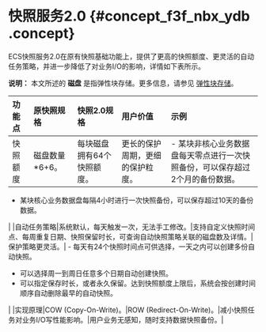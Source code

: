 # 快照服务2.0 {#concept_f3f_nbx_ydb .concept}

ECS快照服务2.0在原有快照基础功能上，提供了更高的快照额度、更灵活的自动任务策略，并进一步降低了对业务I/O的影响，详情如下表所示。

**说明：** 本文所述的 **磁盘** 是指弹性块存储。更多信息，请参见 [弹性块存储](intl.zh-CN/产品简介/块存储/弹性块存储.md#)。

|功能点|原快照规格|快照2.0规格|用户价值|示例|
|:--|:----|:------|:---|:-|
|快照额度|磁盘数量\*6+6。|每块磁盘拥有64个快照额度。|更长的保护周期，更细的保护粒度。| -   某块非核心业务数据盘每天零点进行一次快照备份，可以保存超过2个月的备份数据。
-   某块核心业务数据盘每隔4小时进行一次快照备份，可以保存超过10天的备份数据。

 |
|自动任务策略|系统默认，每天触发一次，无法手工修改。|支持自定义快照时间点、每周重复日期、快照保留时长，可查询自动快照策略关联的磁盘数及详情。|保护策略更灵活。| -   每天有24个快照时间点可供选择，一天之内可以创建多份自动快照。
-   可以选择周一到周日任意多个日期自动创建快照。
-   可以指定保存时长，或者永久保留。达到快照额度上限后，系统会按创建时间顺序自动删除最早的自动快照。

 |
|实现原理|COW \(Copy-On-Write\)。|ROW \(Redirect-On-Write\)。|减小快照任务对业务I/O写性能影响。|用户业务无感知，随时支持数据快照备份。|

